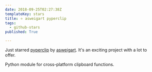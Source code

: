 ```yaml
---
date: 2018-09-25T02:27:38Z
templateKey: stars
title: ⭐ asweigart pyperclip
tags:
  - github-stars
published: True

---
```


Just starred [pyperclip](https://github.com/asweigart/pyperclip) by [asweigart](https://github.com/asweigart). It's an exciting project with a lot to offer.

Python module for cross-platform clipboard functions.
